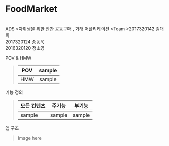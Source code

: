 FoodMarket
 ========
 <br>
 ADS
 >자취생을 위한 반찬 공동구매 , 거래 어플리케이션
 >Team
 >2017320142 김대희 <br> 2017320124 송동욱<br> 2016320120 정소영
 
 POV & HMW
 >| POV |sample|
 >| :--: |:--:|
 >| HMW |sample|
 
 기능 정의
 
 >| 모든 컨텐츠 | <center>주기능</center> |<center>부기능</center>|
 >| :------ | :---------------------- | :------------------ |
 >| sample | sample |sample|
 
 앱 구조
 
 > Image here
 
 
 
 
 

